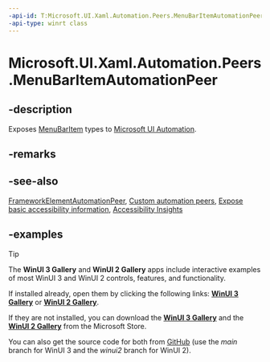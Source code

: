 ```yaml
---
-api-id: T:Microsoft.UI.Xaml.Automation.Peers.MenuBarItemAutomationPeer
-api-type: winrt class
---
```

<!-- Class syntax.
public class MenuBarItemAutomationPeer : FrameworkElementAutomationPeer, FrameworkElementAutomationPeer, IExpandCollapseProvider, IInvokeProvider
-->

# Microsoft.UI.Xaml.Automation.Peers.MenuBarItemAutomationPeer

## -description

Exposes [MenuBarItem](../microsoft.ui.xaml.controls/menubaritem.md) types to [Microsoft UI Automation](/windows/win32/winauto/entry-uiauto-win32).

## -remarks

## -see-also

[FrameworkElementAutomationPeer](/uwp/api/windows.ui.xaml.automation.peers.frameworkelementautomationpeer), [Custom automation peers](/windows/apps/design/accessibility/custom-automation-peers), [Expose basic accessibility information](/windows/apps/design/accessibility/basic-accessibility-information), [Accessibility Insights](https://accessibilityinsights.io/)

## -examples

> [!TIP]
> The **WinUI 3 Gallery** and **WinUI 2 Gallery** apps include interactive examples of most WinUI 3 and WinUI 2 controls, features, and functionality.
>
> If installed already, open them by clicking the following links: [**WinUI 3 Gallery**](winui3gallery:/item/AutomationProperties) or [**WinUI 2 Gallery**](winui2gallery:/item/AutomationProperties).
>
> If they are not installed, you can download the [**WinUI 3 Gallery**](https://www.microsoft.com/p/winui-3-controls-gallery/9p3jfpwwdzrc) and the [**WinUI 2 Gallery**](https://www.microsoft.com/p/xaml-controls-gallery/9msvh128x2zt) from the Microsoft Store.
>
> You can also get the source code for both from [GitHub](https://github.com/Microsoft/WinUI-Gallery) (use the *main* branch for WinUI 3 and the *winui2* branch for WinUI 2).


